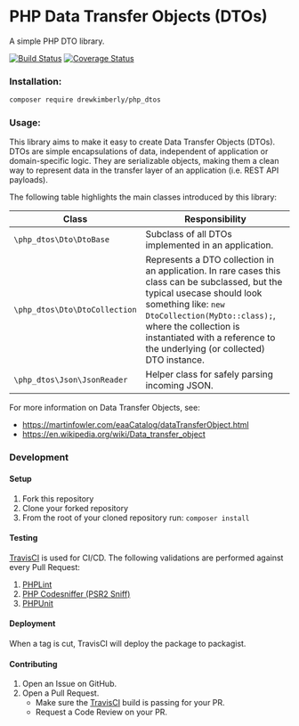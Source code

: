 # PHP Data Transfer Objects (DTOs)
A simple PHP DTO library.

[![Build Status](https://travis-ci.org/Drew-Kimberly/php_dtos.svg?branch=master)](https://travis-ci.org/Drew-Kimberly/php_dtos)
[![Coverage Status](https://coveralls.io/repos/github/Drew-Kimberly/php_dtos/badge.svg?branch=master)](https://coveralls.io/github/Drew-Kimberly/php_dtos?branch=master)

### Installation:
```bash
composer require drewkimberly/php_dtos
```

### Usage:
This library aims to make it easy to create Data Transfer Objects (DTOs). 
DTOs are simple encapsulations of data, independent of application or domain-specific logic. 
They are serializable objects, making them a clean way to represent data in the transfer layer 
of an application (i.e. REST API payloads).

The following table highlights the main classes introduced by this library:

| Class | Responsibility |
|-------|----------------|
| `\php_dtos\Dto\DtoBase`   | Subclass of all DTOs implemented in an application.              |
| `\php_dtos\Dto\DtoCollection`     | Represents a DTO collection in an application. In rare cases this class can be subclassed, but the typical usecase should look something like: `new DtoCollection(MyDto::class);`, where the collection is instantiated with a reference to the underlying (or collected) DTO instance.   |
| `\php_dtos\Json\JsonReader`     | Helper class for safely parsing incoming JSON.         |


For more information on Data Transfer Objects, see:
- https://martinfowler.com/eaaCatalog/dataTransferObject.html
- https://en.wikipedia.org/wiki/Data_transfer_object

### Development

#### Setup
1. Fork this repository
1. Clone your forked repository
1. From the root of your cloned repository run: `composer install`


#### Testing
[TravisCI](https://travis-ci.org/) is used for CI/CD.
The following validations are performed against every Pull Request:
1. [PHPLint](https://github.com/overtrue/phplint)
1. [PHP Codesniffer (PSR2 Sniff)](https://github.com/squizlabs/PHP_CodeSniffer)
1. [PHPUnit](https://phpunit.de/)


#### Deployment
When a tag is cut, TravisCI will deploy the package to packagist.


#### Contributing
1. Open an Issue on GitHub.
1. Open a Pull Request.
    - Make sure the [TravisCI](https://travis-ci.org/Drew-Kimberly/php_dtos) build is passing for your PR.
    - Request a Code Review on your PR.
